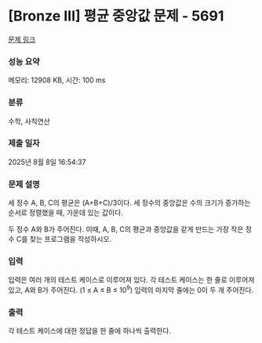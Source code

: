 # [Bronze III] 평균 중앙값 문제 - 5691 

[문제 링크](https://www.acmicpc.net/problem/5691) 

### 성능 요약

메모리: 12908 KB, 시간: 100 ms

### 분류

수학, 사칙연산

### 제출 일자

2025년 8월 8일 16:54:37

### 문제 설명

<p>
	세 정수 A, B, C의 평균은 (A+B+C)/3이다. 세 정수의 중앙값은 수의 크기가 증가하는 순서로 정렬했을 때, 가운데 있는 값이다.</p>

<p>
	두 정수 A와 B가 주어진다. 이때, A, B, C의 평균과 중앙값을 같게 만드는 가장 작은 정수 C를 찾는 프로그램을 작성하시오.</p>

### 입력 

 <p>
	입력은 여러 개의 테스트 케이스로 이루어져 있다. 각 테스트 케이스는 한 줄로 이루어져 있고, A와 B가 주어진다. (1 ≤ A ≤ B ≤ 10<sup>9</sup>) 입력의 마지막 줄에는 0이 두 개 주어진다. </p>

### 출력 

 <p>
	각 테스트 케이스에 대한 정답을 한 줄에 하나씩 출력한다.</p>

